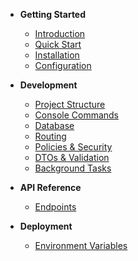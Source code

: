 - **Getting Started**
  - [Introduction](/)
  - [Quick Start](/quick-start)
  - [Installation](/installation)
  - [Configuration](/configuration)

- **Development**
  - [Project Structure](/project-structure)
  - [Console Commands](/console-commands)
  - [Database](/database)
  - [Routing](/routings)
  - [Policies & Security](/policies)
  - [DTOs & Validation](/validation-and-dto)
  - [Background Tasks](/background-tasks)

- **API Reference**
  - [Endpoints](/api-reference)

- **Deployment**
  - [Environment Variables](/environment-variables)
